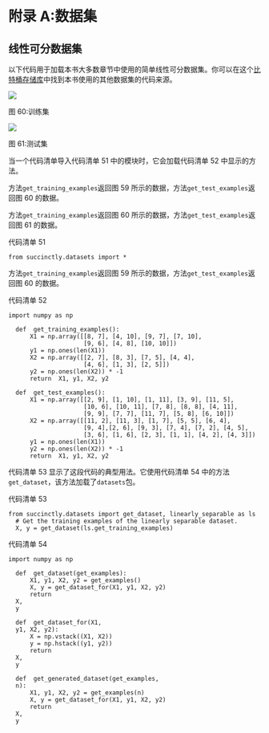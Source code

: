 # 附录 A:数据集

## 线性可分数据集

以下代码用于加载本书大多数章节中使用的简单线性可分数据集。你可以在这个[比特桶存储库](https://bitbucket.org/syncfusiontech/svm-succinctly)中找到本书使用的其他数据集的代码来源。

![](../Images/image493.png)

图 60:训练集

![](../Images/image167.png)

图 61:测试集

当一个代码清单导入代码清单 51 中的模块时，它会加载代码清单 52 中显示的方法。

方法`get_training_examples`返回图 59 所示的数据，方法`get_test_examples`返回图 60 的数据。

方法`get_training_examples`返回图 60 所示的数据，方法`get_test_examples`返回图 61 的数据。

代码清单 51

```
from succinctly.datasets import *

```

方法`get_training_examples`返回图 59 所示的数据，方法`get_test_examples`返回图 60 的数据。

代码清单 52

```
import numpy as np

  def  get_training_examples():
      X1 = np.array([[8, 7], [4, 10], [9, 7], [7, 10],
                     [9, 6], [4, 8], [10, 10]])
      y1 = np.ones(len(X1))
      X2 = np.array([[2, 7], [8, 3], [7, 5], [4, 4],
                     [4, 6], [1, 3], [2, 5]])
      y2 = np.ones(len(X2)) * -1
      return  X1, y1, X2, y2

  def  get_test_examples():
      X1 = np.array([[2, 9], [1, 10], [1, 11], [3, 9], [11, 5],
                     [10, 6], [10, 11], [7, 8], [8, 8], [4, 11],
                     [9, 9], [7, 7], [11, 7], [5, 8], [6, 10]])
      X2 = np.array([[11, 2], [11, 3], [1, 7], [5, 5], [6, 4],
                     [9, 4],[2, 6], [9, 3], [7, 4], [7, 2], [4, 5],
                     [3, 6], [1, 6], [2, 3], [1, 1], [4, 2], [4, 3]])
      y1 = np.ones(len(X1))
      y2 = np.ones(len(X2)) * -1
      return  X1, y1, X2, y2

```

代码清单 53 显示了这段代码的典型用法。它使用代码清单 54 中的方法`get_dataset`，该方法加载了`datasets`包。

代码清单 53

```
from succinctly.datasets import get_dataset, linearly_separable as ls
  # Get the training examples of the linearly separable dataset.
  X, y = get_dataset(ls.get_training_examples)

```

代码清单 54

```
import numpy as np

  def  get_dataset(get_examples):
      X1, y1, X2, y2 = get_examples()
      X, y = get_dataset_for(X1, y1, X2, y2)
      return
  X,
  y

  def  get_dataset_for(X1,
  y1, X2, y2):
      X = np.vstack((X1, X2))
      y = np.hstack((y1, y2))
      return
  X,
  y

  def  get_generated_dataset(get_examples,
  n):
      X1, y1, X2, y2 = get_examples(n)
      X, y = get_dataset_for(X1, y1, X2, y2)
      return
  X,
  y

```